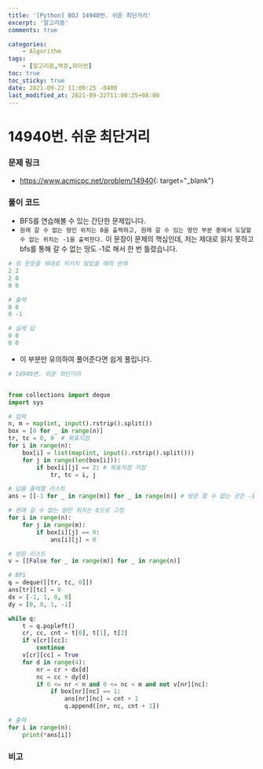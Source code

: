 ```yaml
---
title: '[Python] BOJ 14940번. 쉬운 최단거리'
excerpt: '알고리즘'
comments: true

categories:
    - Algorithm
tags:
    - [알고리즘,백준,파이썬]
toc: true
toc_sticky: true
date: 2021-09-22 11:00:25 -0400
last_modified_at: 2021-09-22T11:00:25+08:00
---
```


# 14940번. 쉬운 최단거리

### 문제 링크
- <https://www.acmicpc.net/problem/14940>{: target="\_blank"}

### 풀이 코드
- BFS를 연습해볼 수 있는 간단한 문제입니다.
- `원래 갈 수 없는 땅인 위치는 0을 출력하고, 원래 갈 수 있는 땅인 부분 중에서 도달할 수 없는 위치는 -1을 출력한다.` 이 문장이 문제의 핵심인데, 저는 제대로 읽지 못하고 bfs를 통해 갈 수 없는 땅도 -1로 해서 한 번 틀렸습니다.

```python
# 위 문장을 제대로 지키지 않았을 때의 반례
2 2
2 0
0 0

# 출력
0 0
0 -1

# 실제 답
0 0
0 0
```

- 이 부분만 유의하여 풀어준다면 쉽게 풀립니다.

```python
# 14940번. 쉬운 최단거리


from collections import deque
import sys

# 입력
n, m = map(int, input().rstrip().split())
box = [0 for _ in range(n)]
tr, tc = 0, 0  # 목표지점
for i in range(n):
    box[i] = list(map(int, input().rstrip().split()))
    for j in range(len(box[i])):
        if box[i][j] == 2: # 목표지점 저장
            tr, tc = i, j

# 답을 출력할 리스트
ans = [[-1 for _ in range(m)] for _ in range(n)] # 방문 할 수 없는 곳은 -1

# 원래 갈 수 없는 땅인 위치는 0으로 고정
for i in range(n):
    for j in range(m):
        if box[i][j] == 0:
            ans[i][j] = 0

# 방문 리스트
v = [[False for _ in range(m)] for _ in range(n)]

# BFS
q = deque([[tr, tc, 0]])
ans[tr][tc] = 0
dx = [-1, 1, 0, 0]
dy = [0, 0, 1, -1]

while q:
    t = q.popleft()
    cr, cc, cnt = t[0], t[1], t[2]
    if v[cr][cc]:
        continue
    v[cr][cc] = True
    for d in range(4):
        nr = cr + dx[d]
        nc = cc + dy[d]
        if 0 <= nr < n and 0 <= nc < m and not v[nr][nc]:
            if box[nr][nc] == 1:
                ans[nr][nc] = cnt + 1
                q.append([nr, nc, cnt + 1])

# 출력
for i in range(n):
    print(*ans[i])
```

### 비고